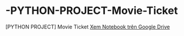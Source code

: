 # -PYTHON-PROJECT-Movie-Ticket
[PYTHON PROJECT] Movie Ticket
[Xem Notebook trên Google Drive](https://drive.google.com/drive/folders/1S6RWq4wGdKQW-XDwSnWStFUlUEk8ta2H?usp=sharing)
